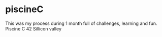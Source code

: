 # piscineC

This was my process during 1 month full of challenges, learning and fun.   Piscine C 42 Sillicon valley
